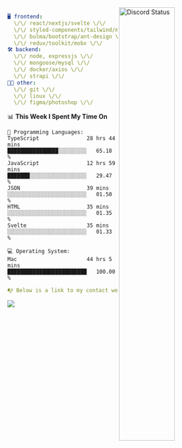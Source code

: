 
<a href="https://discord.com/users/279302975371870218" target="_blank">
    <img width="50%" align="right" alt="Discord Status" src="https://lanyard.cnrad.dev/api/279302975371870218?bg=161B22&borderRadius=5px%205px%200%200&hideTimestamp=true&idleMessage=Just%20chillin%27%20at%20the%20moment&animated=true">
</a>

```yaml
🖥️ frontend: 
  \/\/ react/nextjs/svelte \/\/
  \/\/ styled-components/tailwind/mui/
  \/\/ bulma/bootstrap/ant-design \/\/
  \/\/ redux/toolkit/mobx \/\/
🛠 backend: 
  \/\/ node, expressjs \/\/
  \/\/ mongoose/mysql \/\/
  \/\/ docker/axios \/\/
  \/\/ strapi \/\/
👨‍💻 other: 
  \/\/ git \/\/ 
  \/\/ linux \/\/
  \/\/ figma/photoshop \/\/
```
<!--START_SECTION:waka-->
📊 **This Week I Spent My Time On** 

```text
💬 Programming Languages: 
TypeScript               28 hrs 44 mins      ████████████████░░░░░░░░░   65.18 % 
JavaScript               12 hrs 59 mins      ███████░░░░░░░░░░░░░░░░░░   29.47 % 
JSON                     39 mins             ░░░░░░░░░░░░░░░░░░░░░░░░░   01.50 % 
HTML                     35 mins             ░░░░░░░░░░░░░░░░░░░░░░░░░   01.35 % 
Svelte                   35 mins             ░░░░░░░░░░░░░░░░░░░░░░░░░   01.33 % 

💻 Operating System: 
Mac                      44 hrs 5 mins       █████████████████████████   100.00 % 
```


<!--END_SECTION:waka-->
```yaml
📭 Below is a link to my contact website 
```
<a href="https://mxns.xyz" target="_black"> <img src="https://img.shields.io/badge/website-161B22?style=for-the-badge&logo=About.me&logoColor=white"></img> <a/>
